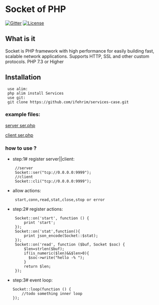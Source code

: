 # Socket of PHP
[![Gitter](https://badges.gitter.im/ifehrim/Socket.svg)]()
[![License](https://poser.pugx.org/ifehrim/Socket/license)]()

## What is it
Socket is PHP framework with high performance for easily building fast, scalable network applications. Supports HTTP, SSL and other custom protocols.
PHP 7.3 or Higher  


## Installation
     use alim:
     php alim install Services
     use git:
     git clone https://github.com/ifehrim/services-case.git 


### example files:

[server ser.php](./ser.php)

[client ser.php](./cli.php)



### how to use ?

-  step:1# register server||client:
   
        //server
        Socket::ser("tcp://0.0.0.0:9999");
        //client
        Socket::cli("tcp://0.0.0.0:9999");
        
        
-  allow actions:
        
        start,conn,read,stat,close,stop or error
        
    
-  step:2# register actions:        
        
        Socket::on('start', function () {
            print 'start';
        });
        Socket::on('stat',function(){
            print json_encode(Socket::$stat);
        });
        Socket::on('read', function ($buf, Socket $soc) {
            $len=strlen($buf);
            if(is_numeric($len)&&$len>0){
              $soc->write("hello -% ");
            }
            return $len;
        });

-  step:3# event loop: 
  
       Socket::loop(function () {
           //todo something inner loop
       });